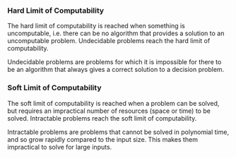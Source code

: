### Hard Limit of Computability
The hard limit of computability is reached when something is uncomputable, i.e. there can be no algorithm that provides a solution to an uncomputable problem. Undecidable problems reach the hard limit of computability.

Undecidable problems are problems for which it is impossible for there to be an algorithm that always gives a correct solution to a decision problem.

### Soft Limit of Computability
The soft limit of computability is reached when a problem can be solved, but requires an impractical number of resources (space or time) to be solved. Intractable problems reach the soft limit of computability.

Intractable problems are problems that cannot be solved in polynomial time, and so grow rapidly compared to the input size. This makes them impractical to solve for large inputs.